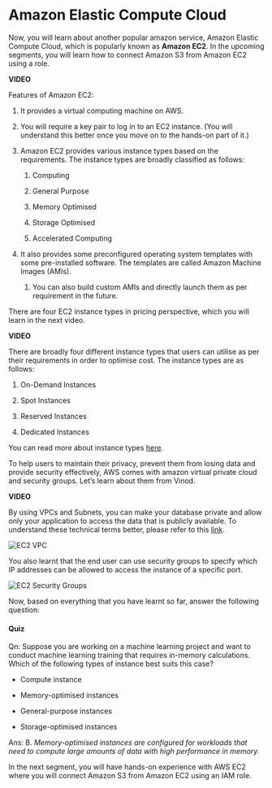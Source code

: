 # Amazon Elastic Compute Cloud

Now, you will learn about another popular amazon service, Amazon Elastic Compute Cloud, which is popularly known as **Amazon EC2**. In the upcoming segments, you will learn how to connect Amazon S3 from Amazon EC2 using a role.

**VIDEO**

Features of Amazon EC2:

1. It provides a virtual computing machine on AWS.

2. You will require a key pair to log in to an EC2 instance. (You will understand this better once you move on to the hands-on part of it.)

3. Amazon EC2 provides various instance types based on the requirements. The instance types are broadly classified as follows:

    1. Computing

    2. General Purpose

    3. Memory Optimised

    4. Storage Optimised

    5. Accelerated Computing

4. It also provides some preconfigured operating system templates with some pre-installed software. The templates are called Amazon Machine Images (AMIs).

    1. You can also build custom AMIs and directly launch them as per requirement in the future.

There are four EC2 instance types in pricing perspective, which you will learn in the next video.

**VIDEO**

There are broadly four different instance types that users can utilise as per their requirements in order to optimise cost. The instance types are as follows:

1. On-Demand Instances

2. Spot Instances

3. Reserved Instances

4. Dedicated Instances

You can read more about instance types [here](https://www.virtana.com/blog/demystifying-terminology-aws-instances/).

To help users to maintain their privacy, prevent them from losing data and provide security effectively, AWS comes with amazon virtual private cloud and security groups. Let’s learn about them from Vinod.

**VIDEO**

By using VPCs and Subnets, you can make your database private and allow only your application to access the data that is publicly available. To understand these technical terms better, please refer to this [link](https://medium.com/tensult/intro-to-vpc-548b69f1bd1f).

![EC2 VPC](https://i.ibb.co/vHw0SLt/EC2-VPC.png)

You also learnt that the end user can use security groups to specify which IP addresses can be allowed to access the instance of a specific port.

![EC2 Security Groups](https://i.ibb.co/48wNxCd/EC2-Security-Groups.png)

Now, based on everything that you have learnt so far, answer the following question:

#### Quiz

Qn: Suppose you are working on a machine learning project and want to conduct machine learning training that requires in-memory calculations. Which of the following types of instance best suits this case?

- Compute instance

- Memory-optimised instances

- General-purpose instances

- Storage-optimised instances

Ans: B. *Memory-optimised instances are configured for workloads that need to compute large amounts of data with high performance in memory.*

In the next segment, you will have hands-on experience with AWS EC2 where you will connect Amazon S3 from Amazon EC2 using an IAM role.
